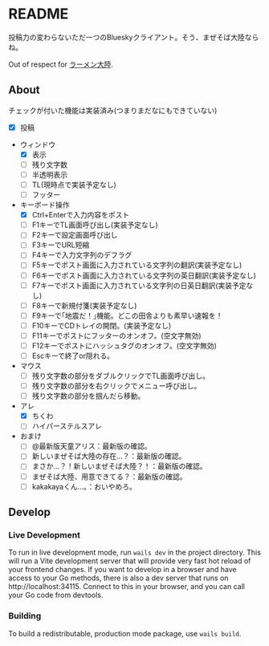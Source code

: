 # README

投稿力の変わらないただ一つのBlueskyクライアント。そう、まぜそば大陸ならね。

Out of respect for [ラーメン大陸](www16.atpages.jp/nigore/soft/).

## About

チェックが付いた機能は実装済み(つまりまだなにもできていない)

- [x] 投稿
- ウィンドウ
    - [x] 表示
    - [ ] 残り文字数
    - [ ] 半透明表示
    - [ ] TL(現時点で実装予定なし)
    - [ ] フッター
- キーボード操作
    - [x] Ctrl+Enterで入力内容をポスト
    - [ ] F1キーでTL画面呼び出し(実装予定なし)
    - [ ] F2キーで設定画面呼び出し
    - [ ] F3キーでURL短縮
    - [ ] F4キーで入力文字列のデフラグ
    - [ ] F5キーでポスト画面に入力されている文字列の翻訳(実装予定なし)
    - [ ] F6キーでポスト画面に入力されている文字列の英日翻訳(実装予定なし)
    - [ ] F7キーでポスト画面に入力されている文字列の日英日翻訳(実装予定なし)
    - [ ] F8キーで新規付箋(実装予定なし)
    - [ ] F9キーで｢地震だ！｣機能。どこの田舎よりも素早い速報を！
    - [ ] F10キーでCDトレイの開閉。(実装予定なし)
    - [ ] F11キーでポストにフッターのオンオフ。(空文字無効)
    - [ ] F12キーでポストにハッシュタグのオンオフ。(空文字無効)
    - [ ] Escキーで終了or隠れる。
- マウス
    - [ ] 残り文字数の部分をダブルクリックでTL画面呼び出し。
    - [ ] 残り文字数の部分を右クリックでメニュー呼び出し。
    - [ ] 残り文字数の部分を掴んだら移動。
- アレ
    - [x] ちくわ
    - [ ] ハイパーステルスアレ
- おまけ
    - [ ] @最新版天童アリス：最新版の確認。
    - [ ] 新しいまぜそば大陸の存在…？：最新版の確認。
    - [ ] まさか…？！新しいまぜそば大陸？！：最新版の確認。
    - [ ] まぜそば大陸、用意できてる？：最新版の確認。
    - [ ] kakakayaくん…。：おいやめろ。

## Develop

### Live Development

To run in live development mode, run `wails dev` in the project directory. This will run a Vite development
server that will provide very fast hot reload of your frontend changes. If you want to develop in a browser
and have access to your Go methods, there is also a dev server that runs on http://localhost:34115. Connect
to this in your browser, and you can call your Go code from devtools.

### Building

To build a redistributable, production mode package, use `wails build`.
